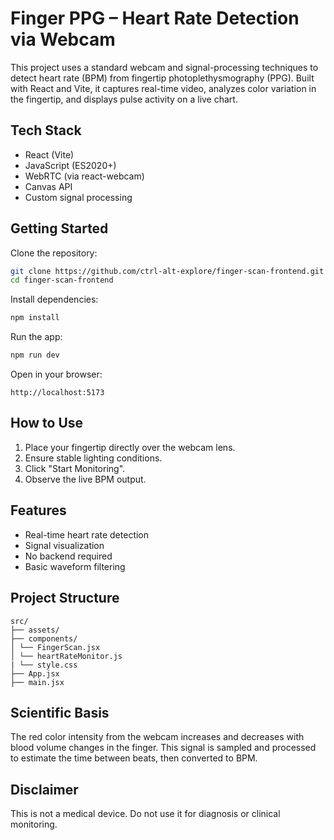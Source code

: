# Finger PPG – Heart Rate Detection via Webcam

This project uses a standard webcam and signal-processing techniques to detect heart rate (BPM) from fingertip photoplethysmography (PPG). Built with React and Vite, it captures real-time video, analyzes color variation in the fingertip, and displays pulse activity on a live chart.

## Tech Stack

- React (Vite)
- JavaScript (ES2020+)
- WebRTC (via react-webcam)
- Canvas API
- Custom signal processing

## Getting Started

Clone the repository:

```bash
git clone https://github.com/ctrl-alt-explore/finger-scan-frontend.git
cd finger-scan-frontend
```

Install dependencies:

```bash
npm install
```

Run the app:

```bash
npm run dev
```

Open in your browser:

```
http://localhost:5173
```

## How to Use

1. Place your fingertip directly over the webcam lens.
2. Ensure stable lighting conditions.
3. Click \"Start Monitoring\".
4. Observe the live BPM output.

## Features

- Real-time heart rate detection
- Signal visualization
- No backend required
- Basic waveform filtering

## Project Structure

```
src/
├── assets/
├── components/
│ └── FingerScan.jsx
│ └── heartRateMonitor.js
| └── style.css
├── App.jsx
├── main.jsx

```

## Scientific Basis

The red color intensity from the webcam increases and decreases with blood volume changes in the finger. This signal is sampled and processed to estimate the time between beats, then converted to BPM.

## Disclaimer

This is not a medical device. Do not use it for diagnosis or clinical monitoring.
